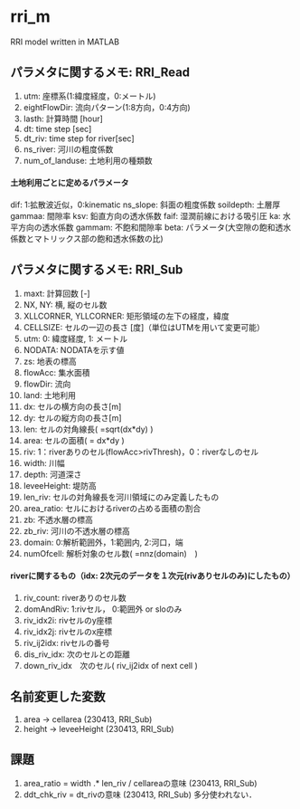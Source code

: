# rri_m
RRI model written in MATLAB

## パラメタに関するメモ: RRI_Read
1. utm: 座標系(1:緯度経度，0:メートル)
1. eightFlowDir: 流向パターン(1:8方向，0:4方向)
1. lasth: 計算時間 [hour]
1. dt: time step [sec]
1. dt_riv: time step for river[sec]
1. ns_river: 河川の粗度係数
1. num_of_landuse: 土地利用の種類数
#### 土地利用ごとに定めるパラメータ
dif: 1:拡散波近似，0:kinematic
ns_slope: 斜面の粗度係数 
soildepth: 土層厚
gammaa: 間隙率
ksv: 鉛直方向の透水係数
faif: 湿潤前線における吸引圧
ka: 水平方向の透水係数
gammam: 不飽和間隙率
beta: パラメータ(大空隙の飽和透水係数とマトリックス部の飽和透水係数の比)

## パラメタに関するメモ: RRI_Sub
1. maxt: 計算回数 [-]
1. NX, NY: 横, 縦のセル数
1. XLLCORNER, YLLCORNER: 矩形領域の左下の経度，緯度
1. CELLSIZE: セルの一辺の長さ [度]（単位はUTMを用いて変更可能）
1. utm: 0: 緯度経度, 1: メートル
1. NODATA: NODATAを示す値
1. zs: 地表の標高
1. flowAcc: 集水面積
1. flowDir: 流向
1. land: 土地利用
1. dx: セルの横方向の長さ[m]
1. dy: セルの縦方向の長さ[m]
1. len: セルの対角線長( =sqrt(dx*dy) )
1. area: セルの面積( = dx*dy )
1. riv: 1：riverありのセル(flowAcc>rivThresh)，0：riverなしのセル
1. width: 川幅
1. depth: 河道深さ
1. leveeHeight: 堤防高
1. len_riv: セルの対角線長を河川領域にのみ定義したもの
1. area_ratio: セルにおけるriverの占める面積の割合
1. zb: 不透水層の標高
1. zb_riv: 河川の不透水層の標高
1. domain: 0:解析範囲外，1:範囲内, 2:河口，端
1. numOfcell: 解析対象のセル数( =nnz(domain)　)

#### riverに関するもの（idx: 2次元のデータを１次元(rivありセルのみ)にしたもの）
1. riv_count: riverありのセル数
1. domAndRiv: 1:rivセル， 0:範囲外 or sloのみ                        
1. riv_idx2i: rivセルのy座標
1. riv_idx2j: rivセルのx座標
1. riv_ij2idx: rivセルの番号  
1. dis_riv_idx: 次のセルとの距離 
1. down_riv_idx　次のセル( riv_ij2idx of next cell )

## 名前変更した変数
1. area -> cellarea (230413, RRI_Sub)
1. height -> leveeHeight (230413, RRI_Sub)

## 課題
1. area_ratio = width .* len_riv / cellareaの意味 (230413, RRI_Sub)
1. ddt_chk_riv = dt_rivの意味 (230413, RRI_Sub) 多分使われない．

